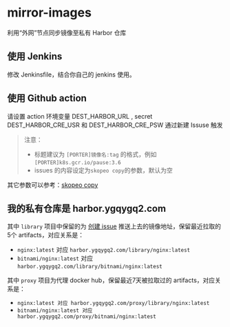# mirror-images

利用“外网”节点同步镜像至私有 Harbor 仓库

## 使用 Jenkins

修改 Jenkinsfile，结合你自己的 jenkins 使用。

## 使用 Github action

请设置 action 环境变量 DEST_HARBOR_URL , secret DEST_HARBOR_CRE_USR 和 DEST_HARBOR_CRE_PSW
通过新建 Issuse 触发

> 注意：
>
> - 标题建议为 `[PORTER]镜像名:tag` 的格式，例如`[PORTER]k8s.gcr.io/pause:3.6`
> - issues 的内容设定为`skopeo copy`的参数，默认为空

其它参数可以参考：[skopeo copy](https://github.com/containers/skopeo/blob/main/docs/skopeo-copy.1.md)

## 我的私有仓库是 harbor.ygqygq2.com
其中 `library` 项目中保留的为 [创建 issue](../..//issues/new) 推送上去的镜像地址，保留最近拉取的5个 artifacts，对应关系是：

* `nginx:latest` 对应 `harbor.ygqygq2.com/library/nginx:latest`
* `bitnami/nginx:latest` 对应 `harbor.ygqygq2.com/library/bitnami/nginx:latest`

其中 `proxy` 项目为代理 docker hub，保留最近7天被拉取过的 artifacts，对应关系是：

* `nginx:latest 对应 harbor.ygqygq2.com/proxy/library/nginx:latest`
* `bitnami/nginx:latest 对应 harbor.ygqygq2.com/proxy/bitnami/nginx:latest`
